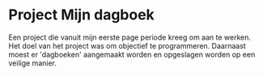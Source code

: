 # Project Mijn dagboek
Een project die vanuit mijn eerste page periode kreeg om aan te werken. Het doel van het project was om objectief te programmeren. Daarnaast moest er 'dagboeken' aangemaakt worden en opgeslagen worden op een veilige manier. 
